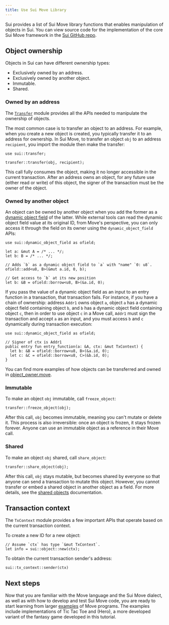 ```yaml
---
title: Use Sui Move Library
---
```


Sui provides a list of Sui Move library functions that enables manipulation of objects in Sui. You can view source code for the implementation of the core Sui Move framework in the [Sui GitHub repo](https://github.com/MystenLabs/sui/tree/main/crates/sui-framework/sources).

## Object ownership

Objects in Sui can have different ownership types:
- Exclusively owned by an address.
- Exclusively owned by another object.
- Immutable.
- Shared.

### Owned by an address

The [`Transfer`](https://github.com/MystenLabs/sui/blob/main/crates/sui-framework/sources/transfer.move) module provides all the APIs needed to manipulate the ownership of objects.

The most common case is to transfer an object to an address. For example, when you create a new object is created, you typically transfer it to an address for ownership. In Sui Move, to transfer an object `obj` to an address `recipient`, you import the module then make the transfer:

```move
use sui::transfer;

transfer::transfer(obj, recipient);
```

This call fully consumes the object, making it no longer accessible in the current transaction. After an address owns an object, for any future use (either read or write) of this object, the signer of the transaction must be the owner of the object.

### Owned by another object

An object can be owned by another object when you add the former as a [dynamic object field](../programming-with-objects/ch5-dynamic-fields.md) of the latter. While external tools can read the dynamic object field value at its original ID, from Move's perspective, you can only access it through the field on its owner using the `dynamic_object_field` APIs:

```move
use sui::dynamic_object_field as ofield;

let a: &mut A = /* ... */;
let b: B = /* ... */;

// Adds `b` as a dynamic object field to `a` with "name" `0: u8`.
ofield::add<u8, B>(&mut a.id, 0, b);

// Get access to `b` at its new position
let b: &B = ofield::borrow<u8, B>(&a.id, 0);
```

If you pass the value of a dynamic object field as an input to an entry function in a transaction, that transaction fails. For instance, if you have a chain of ownership: address `Addr1` owns object `a`, object `a` has a dynamic object field containing object `b`, and `b` has a dynamic object field containing object `c`, then in order to use object `c` in a Move call, `Addr1` must sign the transaction and accept `a` as an input, and you must access `b` and `c` dynamically during transaction execution:

```
use sui::dynamic_object_field as ofield;

// Signer of ctx is Addr1
public entry fun entry_function(a: &A, ctx: &mut TxContext) {
  let b: &B = ofield::borrow<u8, B>(&a.id, 0);
  let c: &C = ofield::borrow<u8, C>(&b.id, 0);
}
```

You can find more examples of how objects can be transferred and owned in
[object_owner.move](https://github.com/MystenLabs/sui/blob/main/crates/sui-core/src/unit_tests/data/object_owner/sources/object_owner.move).

### Immutable

To make an object `obj` immutable, call `freeze_object`:

```
transfer::freeze_object(obj);
```

After this call, `obj` becomes immutable, meaning you can't mutate or delete it. This process is also irreversible: once an object is frozen, it stays frozen forever. Anyone can use an immutable object as a reference in their Move call.

### Shared

To make an object `obj` shared, call `share_object`:

```
transfer::share_object(obj);
```

After this call, `obj` stays mutable, but becomes shared by everyone so that anyone can send a transaction to mutate this object. However, you cannot transfer or embed a shared object in another object as a field. For more details, see the [shared objects](../../learn/objects.md#shared) documentation.

## Transaction context

The `TxContext` module provides a few important APIs that operate based on the current transaction context.

To create a new ID for a new object:

```
// Assume `ctx` has type `&mut TxContext`.
let info = sui::object::new(ctx);
```

To obtain the current transaction sender's address:

```
sui::tx_context::sender(ctx)
```

## Next steps

Now that you are familiar with the Move language and the Sui Move dialect, as well as with how to develop and test Sui Move code, you are ready to start learning from larger
[examples](../../explore/examples.md) of Move programs. The examples include implementations of Tic Tac Toe and (Hero), a more
developed variant of the fantasy game developed in this tutorial.
